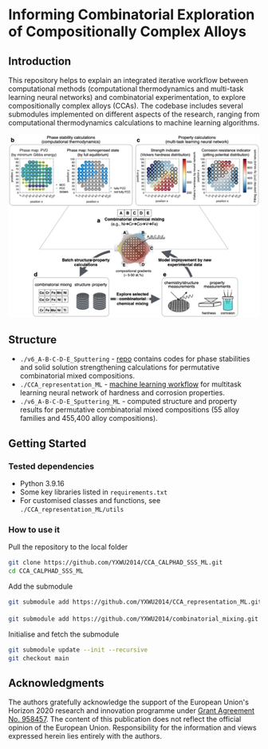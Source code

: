 
# Informing Combinatorial Exploration of Compositionally Complex Alloys

## Introduction

This repository helps to explain an integrated iterative workflow between computational methods (computational thermodynamics and multi-task learning neural networks) and combinatorial experimentation, to explore compositionally complex alloys (CCAs). The codebase includes several submodules implemented on different aspects of the research, ranging from computational thermodynamics calculations to machine learning algorithms.  

<img src="Fig_1_workflow.png" width="1000">

## Structure

- `./v6_A-B-C-D-E_Sputtering` - [repo](https://github.com/YXWU2014/combinatorial_mixing.git) contains codes for phase stabilities and solid solution strengthening calculations for permutative combinatorial mixed compositions.
- `./CCA_representation_ML` - [machine learning workflow](https://github.com/YXWU2014/CCA_representation_ML.git) for multitask learning neural network of hardness and corrosion properties.
- `./v6_A-B-C-D-E_Sputtering_ML` - computed structure and property results for permutative combinatorial mixed compositions (55 alloy families and 455,400 alloy compositions).

## Getting Started

### Tested dependencies

- Python 3.9.16
- Some key libraries listed in `requirements.txt`
- For customised classes and functions, see `./CCA_representation_ML/utils`

### How to use it

Pull the repository to the local folder

```bash
git clone https://github.com/YXWU2014/CCA_CALPHAD_SSS_ML.git
cd CCA_CALPHAD_SSS_ML
```

Add the submodule

```bash
git submodule add https://github.com/YXWU2014/CCA_representation_ML.git CCA_representation_ML

git submodule add https://github.com/YXWU2014/combinatorial_mixing.git v6_A-B-C-D-E_Sputtering
```

Initialise and fetch the submodule

```bash
git submodule update --init --recursive
git checkout main
```

## Acknowledgments

The authors gratefully acknowledge the support of the European Union's Horizon 2020 research and innovation programme under [Grant Agreement No. 958457](https://doi.org/10.3030/958457). The content of this publication does not reflect the official opinion of the European Union. Responsibility for the information and views expressed herein lies entirely with the authors.

<!-- ## License
This project is licensed under the [MIT License](LICENSE.md) - see the LICENSE file for details. -->

<!-- 
```bash
cd CCA_CALPHAD_SSS_ML

```

```bash
cd CCA_representation_ML
git add -A
git commit -m "update CITATION"
git push origin main

cd ..
git add  -A
git commit -m "update CITATION"
git push origin main
``` -->

<!-- 

# Informing combinatorial exploration of compositionally complex alloys

This repository provides a platform for performing calculations and evaluations on quinary alloys A-B-C-D-E using computational thermodynamics and machine learning techniques. It focuses on modelling the phase stability and solid solution strengthening, along with hardness and corrosion pitting potential evaluation.

## Objectives

This repository serves to:

- Perform batch calculations for quinary alloys (A-B-C-D-E) using computational thermodynamics.
  - Model phase stability under full equilibrium and minimum Gibbs energy conditions.
  - Model solid solution strengthening for the targeted alloys.
- Evaluate hardness and corrosion pitting potential using a multitask neural network model (based on the `CCA_representation_ML` submodule).
- Facilitate compositional sampling that takes the representation of combinatorial physical vapor deposition (`SputteringCompoMapNormalised.dat`) and permutations of different mixes of neighbouring elements.

## Visuals

The computational results can be illustrated through visuals such as the plots below, demonstrating the FCC alloy formation tendency under varying thermodynamic evaluations and property evaluations by physical-based models. They also show the solid solution strengthening and the properties computed from the neural network models.

![sns_plot_30](./sns_plot_30.png)

![plot_phase stability](<v6_A-B-C-D-E_Sputtering_ML/v6_A-B-C-D-E_Sputtering_ML_Exp/plot_phase stability.png>)

## Citation

For more information, refer to:

- Wu et al., "Harnessing representation in exploring compositional complex alloys [under review]", 2023.

## Repository Structure and Features

The directory structure and functionalities are described as follows:

```bash
|-- CCA_CALPHAD_SSS_ML

    |-- v6_A_B_C_D_E_Gmin_FullEquil_SputterCompo_master.m
    |-- v6_A_B_C_D_E_SSS_SputterCompo_master.m
    |-- SputteringCompoMapNormalised.dat
    |-- v6_A_B_C_D_E_Gmin_FullEquil_SputterCompo_batch.m
    |-- v6_A_B_C_D_E_SSS_SputterCompo_batch.m

    |-- v6_A-B-C-D-E_Sputtering_ML

    |-- CCA_representation_ML

    |-- sns_plot.ipynb

|-- v6_Fe_Cr_Ni_Al_Si_Sputtering (not in this repository)
|-- v6_Fe_Cr_Ni_Al_Ta_Sputtering (not in this repository)
|-- ...

```

#### phase stability and solid solution strengthening calculation

`v6_A_B_C_D_E_Gmin_FullEquil_SputterCompo_master.m` performs calculations of phase stability under full equilibrium and minimum Gibbs energy, aiming at obtaining FCC alloys.
`v6_A_B_C_D_E_SSS_SputterCompo_master.m` models the solid solution strengthening for the FCC phase under the same sampled compositions.

#### Machine Learning Submodule

`CCA_representation_ML`: This machine learning submodule, maintained in a separate repository, is utilized for evaluating hardness and corrosion pitting potential.

#### Plotting

`sns_plot.ipynb` to generate summary plots

## tested working environment

```bash
conda create --name tf_1-env python=3.7
conda activate tf_1-env

pip install --upgrade pip
pip install tensorflow==1.14

pip install scikit-learn pandas matplotlib seaborn shap

```

## Download the repositories `CCA_CALPHAD_SSS_ML` and its submodule `CCA_representation_ML` to your local drive

```bash
|-- your local drive
    |-- CCA_CALPHAD_SSS_ML
        |-- CCA_representation_ML
        |-- ...
``` -->

<!-- **Commit and push local changes to GitHub**

**Pull the latest repository to the local folder (point to `main` branch)**

```bash
cd CCA_CALPHAD_SSS_ML
```

```bash
git pull origin main

cd CCA_representation_ML
git checkout main
git pull origin main
cd ..
```
-->
